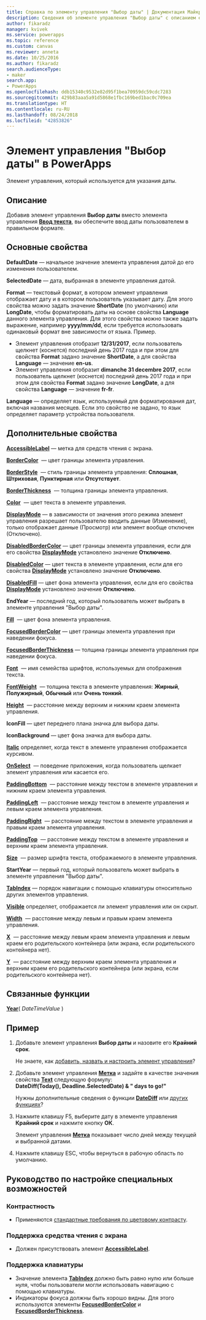 ```yaml
---
title: Справка по элементу управления "Выбор даты" | Документация Майкрософт
description: Сведения об элементе управления "Выбор даты" с описанием его свойств и примерами
author: fikaradz
manager: kvivek
ms.service: powerapps
ms.topic: reference
ms.custom: canvas
ms.reviewer: anneta
ms.date: 10/25/2016
ms.author: fikaradz
search.audienceType:
- maker
search.app:
- PowerApps
ms.openlocfilehash: ddb15340c9532e82d95f1bea70959dc59cdc7283
ms.sourcegitcommit: 429b83aaa5a91d5868e1fbc169bed1bac0c709ea
ms.translationtype: HT
ms.contentlocale: ru-RU
ms.lasthandoff: 08/24/2018
ms.locfileid: "42853826"
---
```

# <a name="date-picker-control-in-powerapps"></a>Элемент управления "Выбор даты" в PowerApps
Элемент управления, который используется для указания даты.

## <a name="description"></a>Описание
Добавив элемент управления **Выбор даты** вместо элемента управления **[Ввод текста](control-text-input.md)**, вы обеспечите ввод даты пользователем в правильном формате.

## <a name="key-properties"></a>Основные свойства
**DefaultDate** — начальное значение элемента управления датой до его изменения пользователем.

**SelectedDate** — дата, выбранная в элементе управления датой.

**Format** — текстовый формат, в котором элемент управления отображает дату и в котором пользователь указывает дату. Для этого свойства можно задать значение **ShortDate** (по умолчанию) или **LongDate**, чтобы форматировать даты на основе свойства **Language** данного элемента управления. Для этого свойства можно также задать выражение, например **yyyy/mm/dd**, если требуется использовать одинаковый формат вне зависимости от языка. Пример.

* Элемент управления отобразит **12/31/2017**, если пользователь щелкнет (коснется) последний день 2017 года и при этом для свойства **Format** задано значение **ShortDate**, а для свойства **Language** — значение **en-us**.
* Элемент управления отобразит **dimanche 31 decembre 2017**, если пользователь щелкнет (коснется) последний день 2017 года и при этом для свойства **Format** задано значение **LongDate**, а для свойства **Language** — значение **fr-fr**.

**Language** — определяет язык, используемый для форматирования дат, включая названия месяцев. Если это свойство не задано, то язык определяет параметр устройства пользователя.

## <a name="additional-properties"></a>Дополнительные свойства
**[AccessibleLabel](properties-accessibility.md)** — метка для средств чтения с экрана.

**[BorderColor](properties-color-border.md)**  — цвет границы элемента управления.

**[BorderStyle](properties-color-border.md)**  — стиль границы элемента управления: **Сплошная**, **Штриховая**, **Пунктирная** или **Отсутствует**.

**[BorderThickness](properties-color-border.md)**  — толщина границы элемента управления.

**[Color](properties-color-border.md)**  — цвет текста в элементе управления.

**[DisplayMode](properties-core.md)** — в зависимости от значения этого режима элемент управления разрешает пользователю вводить данные (Изменение), только отображает данные (Просмотр) или элемент вообще отключен (Отключено).

**[DisabledBorderColor](properties-color-border.md)** — цвет границы элемента управления, если для его свойства **[DisplayMode](properties-core.md)** установлено значение **Отключено**.

**[DisabledColor](properties-color-border.md)** — цвет текста в элементе управления, если для его свойства **[DisplayMode](properties-core.md)** установлено значение **Отключено**.

**[DisabledFill](properties-color-border.md)** — цвет фона элемента управления, если для его свойства **[DisplayMode](properties-core.md)** установлено значение **Отключено**.

**EndYear** — последний год, который пользователь может выбрать в элементе управления "Выбор даты".

**[Fill](properties-color-border.md)**  — цвет фона элемента управления.

**[FocusedBorderColor](properties-color-border.md)** — цвет границы элемента управления при наведении фокуса.

**[FocusedBorderThickness](properties-color-border.md)** — толщина границы элемента управления при наведении фокуса.

**[Font](properties-text.md)**  — имя семейства шрифтов, используемых для отображения текста.

**[FontWeight](properties-text.md)**  — толщина текста в элементе управления: **Жирный**, **Полужирный**, **Обычный** или **Очень тонкий**.

**[Height](properties-size-location.md)**  — расстояние между верхним и нижним краем элемента управления.

**IconFill** — цвет переднего плана значка для выбора даты.

**IconBackground** — цвет фона значка для выбора даты.

**[Italic](properties-text.md)** определяет, когда текст в элементе управления отображается курсивом.

**[OnSelect](properties-core.md)**  — поведение приложения, когда пользователь щелкает элемент управления или касается его.

**[PaddingBottom](properties-size-location.md)**  — расстояние между текстом в элементе управления и нижним краем элемента управления.

**[PaddingLeft](properties-size-location.md)**  — расстояние между текстом в элементе управления и левым краем элемента управления.

**[PaddingRight](properties-size-location.md)**  — расстояние между текстом в элементе управления и правым краем элемента управления.

**[PaddingTop](properties-size-location.md)**  — расстояние между текстом в элементе управления и верхним краем элемента управления.

**[Size](properties-text.md)**  — размер шрифта текста, отображаемого в элементе управления.

**StartYear** — первый год, который пользователь может выбрать в элементе управления "Выбор даты".

**[TabIndex](properties-accessibility.md)** — порядок навигации с помощью клавиатуры относительно других элементов управления.

**[Visible](properties-core.md)** определяет, отображается ли элемент управления или он скрыт.

**[Width](properties-size-location.md)**  — расстояние между левым и правым краем элемента управления.

**[X](properties-size-location.md)**  — расстояние между левым краем элемента управления и левым краем его родительского контейнера (или экрана, если родительского контейнера нет).

**[Y](properties-size-location.md)**  — расстояние между верхним краем элемента управления и верхним краем его родительского контейнера (или экрана, если родительского контейнера нет).

## <a name="related-functions"></a>Связанные функции
**[Year](../functions/function-datetime-parts.md)**( *DateTimeValue* )

## <a name="example"></a>Пример
1. Добавьте элемент управления **Выбор даты** и назовите его **Крайний срок**.

    Не знаете, как [добавить, назвать и настроить элемент управления](../add-configure-controls.md)?
2. Добавьте элемент управления **[Метка](control-text-box.md)** и задайте в качестве значения свойства **[Text](properties-core.md)** следующую формулу:
   <br>**DateDiff(Today(), Deadline.SelectedDate) & " days to go!"**

    Нужны дополнительные сведения о функции **[DateDiff](../functions/function-dateadd-datediff.md)** или [других функциях](../formula-reference.md)?
3. Нажмите клавишу F5, выберите дату в элементе управления **Крайний срок** и нажмите кнопку **ОК**.

    Элемент управления **[Метка](control-text-box.md)** показывает число дней между текущей и выбранной датами.
4. Нажмите клавишу ESC, чтобы вернуться в рабочую область по умолчанию.


## <a name="accessibility-guidelines"></a>Руководство по настройке специальных возможностей
### <a name="color-contrast"></a>Контрастность
* Применяются [стандартные требования по цветовому контрасту](../accessible-apps-color.md).

### <a name="screen-reader-support"></a>Поддержка средства чтения с экрана
* Должен присутствовать элемент **[AccessibleLabel](properties-accessibility.md)**.

### <a name="keyboard-support"></a>Поддержка клавиатуры
* Значение элемента **[TabIndex](properties-accessibility.md)** должно быть равно нулю или больше нуля, чтобы пользователи могли использовать навигацию с помощью клавиатуры.
* Индикаторы фокуса должны быть хорошо видны. Для этого используются элементы **[FocusedBorderColor](properties-color-border.md)** и **[FocusedBorderThickness](properties-color-border.md)**.
